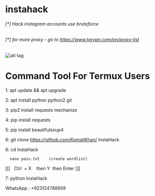 # instahack


###### [*] Hack instagram accounts use bruteforce
###### [*] for more proxy - go to https://www.torvpn.com/en/proxy-list
![alt tag](https://raw.githubusercontent.com/avramit/instahack/master/screenshot.jpg)

# Command Tool For Termux Users

 1: apt update && apt upgrade
 
 2: apt install python python2 git
 
 3: pip2 install requests mechanize
  
 4: pip install requests
 
 5: pip install beautifulsoup4
 
 6: git clone https://github.com/KomailKhan/
InstaHack
 
 6: cd InstaHack
 
      nano pass.txt    (create wordlist)
[[[   Ctrl  + X    then Y  then Enter ]]]

  7: python InstaHack
  
  WhatsApp : +923124788959
